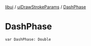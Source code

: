 [libui](../README.md) / [uiDrawStrokeParams](README.md) / [DashPhase](-dash-phase.md)

# DashPhase

`var DashPhase: Double`
